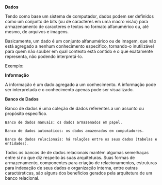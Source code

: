 **Dados** 


Tendo como base um sistema de computador, dados podem ser definidos como um conjunto de bits (ou de caracteres em uma macro visão) para armazenamento de caracteres e textos no formato alfanumérico ou, até mesmo, de arquivos e imagens.

Basicamente, um dado é um conjunto alfanumérico ou de imagem, que não está agregado a nenhum conhecimento específico, tornando-o inutilizável para quem não souber em qual contexto está contido e o que exatamente representa, não podendo interpretá-lo.

Exemplo:

**Informação**

A informação é um dado agregado a um conhecimento. A informação pode ser interpretada e o conhecimento apenas pode ser visualizado.


**Banco de Dados**

Banco de dados é uma coleção de dados referentes a um assunto ou propósito específico. 

    Banco de dados manuais: os dados armazenados em papel.
    
    Banco de dados automaticos: os dados amazenados em computadores.
    
    Banco de dados relacionais: há relações entre os seus dados (tabelas e entidades).



Todos os bancos de de dados relacionais mantêm algumas semelhaças entre si no que diz respeito às suas arquiteturas. Suas formas de armazenamento, componentes para criação de relacionamentos, estruturas para indexação de seus dados e organização interna, entre outras caractérsticas, são alguns dos benefícios gerados pela arquitetura de um banco relacional.

